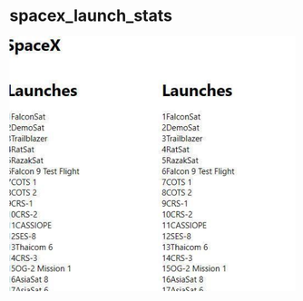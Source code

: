 # spacex_launch_stats
 
![Test Imag 8](https://github.com/mosesnova/spacex_launch_stats/blob/master/space.jpg)
